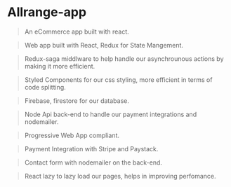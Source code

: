 # Allrange-app
>An eCommerce app built with react.

>Web app built with React, Redux for State Mangement.

>Redux-saga middlware to  help handle our asynchrounous actions by making it more efficient.

>Styled Components for our css styling, more efficient in terms of code splitting.

>Firebase, firestore for our database.

>Node Api back-end to handle our payment integrations and nodemailer.

>Progressive Web App compliant.

>Payment Integration with Stripe and Paystack.

>Contact form with nodemailer on the back-end.

>React lazy to lazy load our pages, helps in improving perfomance. 



 
